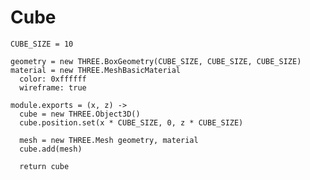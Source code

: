 Cube
====

    CUBE_SIZE = 10

    geometry = new THREE.BoxGeometry(CUBE_SIZE, CUBE_SIZE, CUBE_SIZE)
    material = new THREE.MeshBasicMaterial
      color: 0xffffff
      wireframe: true

    module.exports = (x, z) ->
      cube = new THREE.Object3D()
      cube.position.set(x * CUBE_SIZE, 0, z * CUBE_SIZE)

      mesh = new THREE.Mesh geometry, material
      cube.add(mesh)

      return cube

